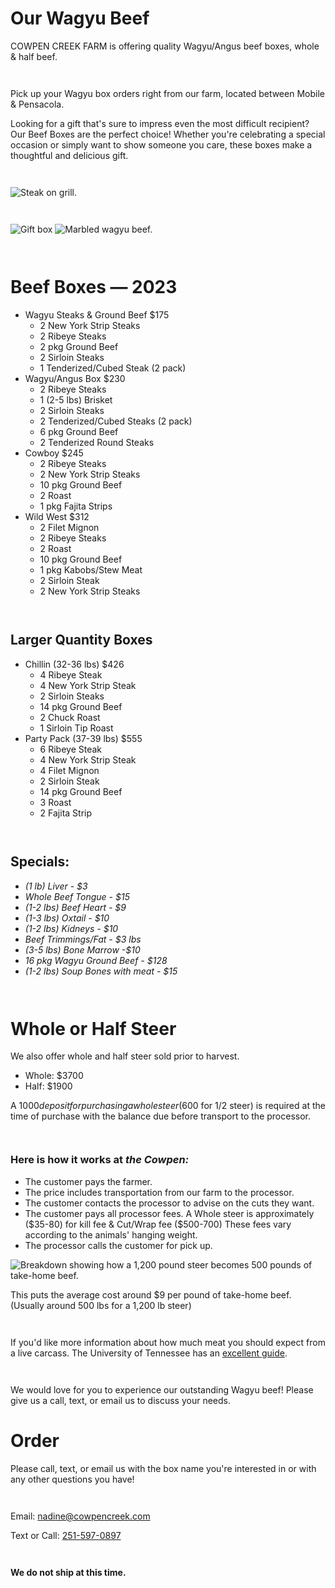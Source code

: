 # Our Wagyu Beef

COWPEN CREEK FARM is offering quality Wagyu/Angus beef boxes, whole & half beef.

` `

Pick up your Wagyu box orders right from our farm, located between Mobile & Pensacola.

Looking for a gift that's sure to impress even the most difficult recipient? Our Beef Boxes are the perfect choice! Whether you're celebrating a special occasion or simply want to show someone you care, these boxes make a thoughtful and delicious gift.

` `

![Steak on grill.](/img/steak.webp)

` `

![Gift box](/img/gift2.webp) ![Marbled wagyu beef.](/img/raw1.webp)

` `

# Beef Boxes — 2023

- Wagyu Steaks & Ground Beef $175
  - 2 New York Strip Steaks
  - 2 Ribeye Steaks
  - 2 pkg Ground Beef
  - 2 Sirloin Steaks
  - 1 Tenderized/Cubed Steak (2 pack)
- Wagyu/Angus Box $230
  - 2 Ribeye Steaks
  - 1 (2-5 lbs) Brisket
  - 2 Sirloin Steaks
  - 2 Tenderized/Cubed Steaks (2 pack)
  - 6 pkg Ground Beef
  - 2 Tenderized Round Steaks
- Cowboy $245
  - 2 Ribeye Steaks
  - 2 New York Strip Steaks
  - 10 pkg Ground Beef
  - 2 Roast
  - 1 pkg Fajita Strips
- Wild West $312
  - 2 Filet Mignon
  - 2 Ribeye Steaks
  - 2 Roast
  - 10 pkg Ground Beef
  - 1 pkg Kabobs/Stew Meat
  - 2 Sirloin Steak
  - 2 New York Strip Steaks

` `

## Larger Quantity Boxes

- Chillin (32-36 lbs) $426
  - 4 Ribeye Steak
  - 4 New York Strip Steak
  - 2 Sirloin Steaks
  - 14 pkg Ground Beef
  - 2 Chuck Roast
  - 1 Sirloin Tip Roast
- Party Pack (37-39 lbs) $555
  - 6 Ribeye Steak
  - 4 New York Strip Steak
  - 4 Filet Mignon
  - 2 Sirloin Steak
  - 14 pkg Ground Beef
  - 3 Roast
  - 2 Fajita Strip

` `

## Specials:

- _(1 lb) Liver - $3_
- _Whole Beef Tongue - $15_
- _(1-2 lbs) Beef Heart - $9_
- _(1-3 lbs) Oxtail - $10_
- _(1-2 lbs) Kidneys - $10_
- _Beef Trimmings/Fat - $3 lbs_
- _(3-5 lbs) Bone Marrow -$10_
- _16 pkg Wagyu Ground Beef - $128_
- _(1-2 lbs) Soup Bones with meat - $15_

` `

# Whole or Half Steer

We also offer whole and half steer sold prior to harvest.

- Whole: $3700
- Half: $1900

A $1000 deposit for purchasing a whole steer ($600 for 1/2 steer) is required at the time of purchase with the balance due before transport to the processor.

` `

### **Here is how it works at _the Cowpen:_**

- The customer pays the farmer.
- The price includes transportation from our farm to the processor.
- The customer contacts the processor to advise on the cuts they want.
- The customer pays all processor fees. A Whole steer is approximately ($35-80) for kill fee & Cut/Wrap fee ($500-700) These fees vary according to the animals' hanging weight.
- The processor calls the customer for pick up.

![Breakdown showing how a 1,200 pound steer becomes 500 pounds of take-home beef.](/img/beef_breakdown.webp)

This puts the average cost around $9 per pound of take-home beef. (Usually around 500 lbs for a 1,200 lb steer)

` `

If you'd like more information about how much meat you should expect from a live carcass. The University of Tennessee has an [excellent guide](https://extension.tennessee.edu/publications/documents/pb1822.pdf).

` `

We would love for you to experience our outstanding Wagyu beef! Please give us a call, text, or email us to discuss your needs.
` `

# Order

Please call, text, or email us with the box name you're interested in or with any other questions you have!

` `

Email: nadine@cowpencreek.com

Text or Call: [251-597-0897](tel:12515970897)

` `

**We do not ship at this time.**
